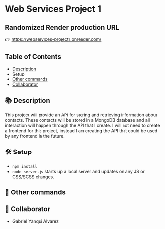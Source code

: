 # Web Services Project 1

## Randomized Render production URL

👉 https://webservices-project1.onrender.com/

## Table of Contents

- [Description](#-description)
- [Setup](#-setup)
- [Other commands](#-other-commands)
- [Collaborator](#-collaborators)

## 📚 Description

This project will provide an API for storing and retrieving information about contacts. These contacts will be stored in a MongoDB database and all interaction will happen through the API that I create. I will not need to create a frontend for this project, instead I am creating the API that could be used by any frontend in the future.

## 🛠️ Setup

- `npm install`
- `node server.js` starts up a local server and updates on any JS or CSS/SCSS changes.

## 🔩 Other commands

## 👾 Collaborator

- Gabriel Yanqui Alvarez
